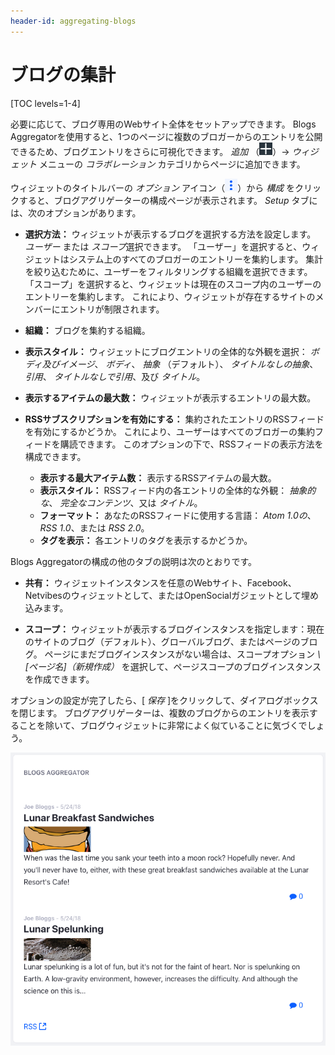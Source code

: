 ```yaml
---
header-id: aggregating-blogs
---
```


# ブログの集計

[TOC levels=1-4]

必要に応じて、ブログ専用のWebサイト全体をセットアップできます。 Blogs Aggregatorを使用すると、1つのページに複数のブロガーからのエントリを公開できるため、ブログエントリをさらに可視化できます。 *追加* （![Add](../../../../images/icon-add-app.png)）→ *ウィジェット* メニューの *コラボレーション* カテゴリからページに追加できます。

ウィジェットのタイトルバーの *オプション* アイコン（![Options](../../../../images/icon-app-options.png)）から *構成* をクリックすると、ブログアグリゲーターの構成ページが表示されます。 *Setup* タブには、次のオプションがあります。

  - **選択方法：** ウィジェットが表示するブログを選択する方法を設定します。 *ユーザー* または *スコープ*選択できます。 「ユーザー」を選択すると、ウィジェットはシステム上のすべてのブロガーのエントリーを集約します。 集計を絞り込むために、ユーザーをフィルタリングする組織を選択できます。 「スコープ」を選択すると、ウィジェットは現在のスコープ内のユーザーのエントリーを集約します。 これにより、ウィジェットが存在するサイトのメンバーにエントリが制限されます。

  - **組織：** ブログを集約する組織。

  - **表示スタイル：** ウィジェットにブログエントリの全体的な外観を選択： *ボディ及びイメージ*、 *ボディ*、 *抽象* （デフォルト）、 *タイトルなしの抽象*、 *引用*、 *タイトルなしで引用*、及び *タイトル*。

  - **表示するアイテムの最大数：** ウィジェットが表示するエントリの最大数。

  - **RSSサブスクリプションを有効にする：** 集約されたエントリのRSSフィードを有効にするかどうか。 これにより、ユーザーはすべてのブロガーの集約フィードを購読できます。 このオプションの下で、RSSフィードの表示方法を構成できます。

      - **表示する最大アイテム数：** 表示するRSSアイテムの最大数。
      - **表示スタイル：** RSSフィード内の各エントリの全体的な外観： *抽象的な*、 *完全なコンテンツ*、又は *タイトル*。
      - **フォーマット：** あなたのRSSフィードに使用する言語： *Atom 1.0の*、 *RSS 1.0*、または *RSS 2.0*。
      - **タグを表示：** 各エントリのタグを表示するかどうか。

Blogs Aggregatorの構成の他のタブの説明は次のとおりです。

  - **共有：** ウィジェットインスタンスを任意のWebサイト、Facebook、Netvibesのウィジェットとして、またはOpenSocialガジェットとして埋め込みます。

  - **スコープ：** ウィジェットが表示するブログインスタンスを指定します：現在のサイトのブログ（デフォルト）、グローバルブログ、またはページのブログ。 ページにまだブログインスタンスがない場合は、スコープオプション *\ [ページ名\]（新規作成）* を選択して、ページスコープのブログインスタンスを作成できます。

オプションの設定が完了したら、[ *保存* ]をクリックして、ダイアログボックスを閉じます。 ブログアグリゲーターは、複数のブログからのエントリを表示することを除いて、ブログウィジェットに非常によく似ていることに気づくでしょう。

![図1：Blogs Aggregatorでは、さまざまなサイトの複数の作成者が作成したブログエントリを表示できます。](../../../../images/blogs-aggregator.png)
